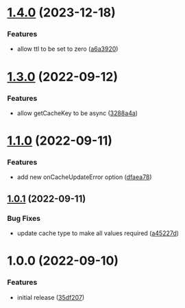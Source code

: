 # [1.4.0](https://github.com/redabacha/remember-promise/compare/v1.3.0...v1.4.0) (2023-12-18)


### Features

* allow ttl to be set to zero ([a6a3920](https://github.com/redabacha/remember-promise/commit/a6a39209063fd710dd7eab25526fb4310701d9fd))

# [1.3.0](https://github.com/redabacha/remember-promise/compare/v1.2.0...v1.3.0) (2022-09-12)

### Features

- allow getCacheKey to be async ([3288a4a](https://github.com/redabacha/remember-promise/commit/3288a4ad2966530853d5d11aba72ef570b4919c8))

# [1.1.0](https://github.com/redabacha/remember-promise/compare/v1.0.1...v1.1.0) (2022-09-11)

### Features

- add new onCacheUpdateError option ([dfaea78](https://github.com/redabacha/remember-promise/commit/dfaea783ee8ae9b57d89cede13f79f4d0bbbbd09))

## [1.0.1](https://github.com/redabacha/remember-promise/compare/v1.0.0...v1.0.1) (2022-09-11)

### Bug Fixes

- update cache type to make all values required ([a45227d](https://github.com/redabacha/remember-promise/commit/a45227dccbc95c155a62ee9d5d6efc52cdcf0b30))

# 1.0.0 (2022-09-10)

### Features

- initial release ([35df207](https://github.com/redabacha/remember-promise/commit/35df207c73ab3deeeb18afd7c6b1e551a30e423f))
